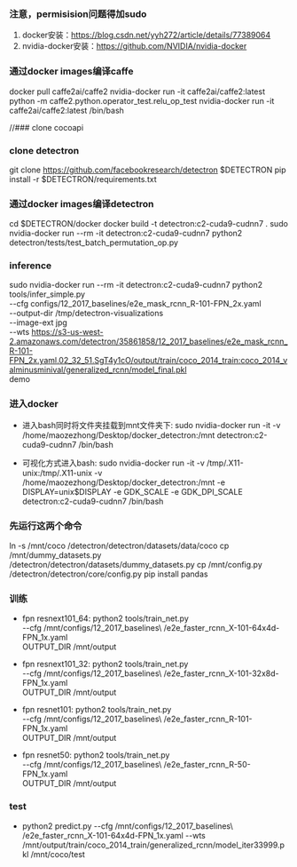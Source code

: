 ### 注意，permisision问题得加sudo
1. docker安装：https://blog.csdn.net/yyh272/article/details/77389064
2. nvidia-docker安装：https://github.com/NVIDIA/nvidia-docker

### 通过docker images编译caffe
docker pull caffe2ai/caffe2
nvidia-docker run -it caffe2ai/caffe2:latest python -m caffe2.python.operator_test.relu_op_test
nvidia-docker run -it caffe2ai/caffe2:latest /bin/bash

//### clone cocoapi


### clone detectron
git clone https://github.com/facebookresearch/detectron $DETECTRON
pip install -r $DETECTRON/requirements.txt

### 通过docker images编译detectron
cd $DETECTRON/docker
docker build -t detectron:c2-cuda9-cudnn7 .
sudo nvidia-docker run --rm -it detectron:c2-cuda9-cudnn7 python2 detectron/tests/test_batch_permutation_op.py

### inference
sudo nvidia-docker run --rm -it detectron:c2-cuda9-cudnn7 python2 tools/infer_simple.py \
    --cfg configs/12_2017_baselines/e2e_mask_rcnn_R-101-FPN_2x.yaml \
    --output-dir /tmp/detectron-visualizations \
    --image-ext jpg \
    --wts https://s3-us-west-2.amazonaws.com/detectron/35861858/12_2017_baselines/e2e_mask_rcnn_R-101-FPN_2x.yaml.02_32_51.SgT4y1cO/output/train/coco_2014_train:coco_2014_valminusminival/generalized_rcnn/model_final.pkl \
    demo

### 进入docker
- 进入bash同时将文件夹挂载到mnt文件夹下:  sudo nvidia-docker run -it -v /home/maozezhong/Desktop/docker_detectron:/mnt detectron:c2-cuda9-cudnn7 /bin/bash

- 可视化方式进入bash: sudo nvidia-docker run -it -v /tmp/.X11-unix:/tmp/.X11-unix -v /home/maozezhong/Desktop/docker_detectron:/mnt -e DISPLAY=unix$DISPLAY -e GDK_SCALE -e GDK_DPI_SCALE detectron:c2-cuda9-cudnn7 /bin/bash

### 先运行这两个命令
ln -s /mnt/coco /detectron/detectron/datasets/data/coco
cp /mnt/dummy_datasets.py /detectron/detectron/datasets/dummy_datasets.py
cp /mnt/config.py /detectron/detectron/core/config.py
pip install pandas

### 训练
- fpn resnext101_64: 
python2 tools/train_net.py \
    --cfg /mnt/configs/12_2017_baselines\ /e2e_faster_rcnn_X-101-64x4d-FPN_1x.yaml \
    OUTPUT_DIR /mnt/output

- fpn resnext101_32: 
python2 tools/train_net.py \
    --cfg /mnt/configs/12_2017_baselines\ /e2e_faster_rcnn_X-101-32x8d-FPN_1x.yaml \
    OUTPUT_DIR /mnt/output

- fpn resnet101: 
python2 tools/train_net.py \
    --cfg /mnt/configs/12_2017_baselines\ /e2e_faster_rcnn_R-101-FPN_1x.yaml \
    OUTPUT_DIR /mnt/output

- fpn resnet50: 
python2 tools/train_net.py \
    --cfg /mnt/configs/12_2017_baselines\ /e2e_faster_rcnn_R-50-FPN_1x.yaml \
    OUTPUT_DIR /mnt/output

### test
- python2 predict.py --cfg /mnt/configs/12_2017_baselines\ /e2e_faster_rcnn_X-101-64x4d-FPN_1x.yaml --wts /mnt/output/train/coco_2014_train/generalized_rcnn/model_iter33999.pkl /mnt/coco/test
